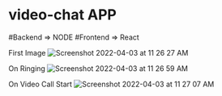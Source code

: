 # video-chat APP 

#Backend => NODE
#Frontend => React

First Image
![Screenshot 2022-04-03 at 11 26 27 AM](https://user-images.githubusercontent.com/53946198/161414006-7734f818-067b-43df-8747-697bae2a2382.png)


On Ringing
![Screenshot 2022-04-03 at 11 26 59 AM](https://user-images.githubusercontent.com/53946198/161414011-8ae1e8db-c18d-466f-a515-72747df40394.png)


On Video Call Start
![Screenshot 2022-04-03 at 11 27 07 AM](https://user-images.githubusercontent.com/53946198/161414025-014e9fd5-676a-476e-89dd-2e96ae23a05d.png)

